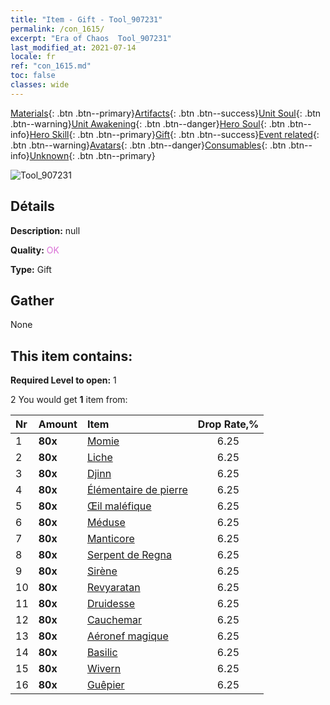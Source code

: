 ```yaml
---
title: "Item - Gift - Tool_907231"
permalink: /con_1615/
excerpt: "Era of Chaos  Tool_907231"
last_modified_at: 2021-07-14
locale: fr
ref: "con_1615.md"
toc: false
classes: wide
---
```

 [Materials](/ItemsFR/){: .btn .btn--primary}[Artifacts](/ItemsFR/Artifacts/){: .btn .btn--success}[Unit Soul](/ItemsFR/UnitSoul/){: .btn .btn--warning}[Unit Awakening](/ItemsFR/UnitAwakening/){: .btn .btn--danger}[Hero Soul](/ItemsFR/HeroSoul/){: .btn .btn--info}[Hero Skill](/ItemsFR/HeroSkill/){: .btn .btn--primary}[Gift](/ItemsFR/Gift/){: .btn .btn--success}[Event related](/ItemsFR/Events/){: .btn .btn--warning}[Avatars](/ItemsFR/Avatars/){: .btn .btn--danger}[Consumables](/ItemsFR/Consumables/){: .btn .btn--info}[Unknown](/ItemsFR/Unknown/){: .btn .btn--primary}

 ![Tool_907231](/images/t/i_907167.png)

## Détails
 **Description:** null

 **Quality:** <span style="color: #DA70D6">OK</span>

 **Type:** Gift

## Gather

  None

## This item contains:

 **Required Level to open:** 1

 2 You would get **1** item  from:

  | Nr | Amount |     Item    | Drop Rate,% |
  |:---|:-------|:------------|:---------:|
  | 1 |  **80x** | [Momie](/ItemsFR/unt_215/) | 6.25 | 
  | 2 |  **80x** | [Liche](/ItemsFR/unt_212/) | 6.25 | 
  | 3 |  **80x** | [Djinn](/ItemsFR/unt_239/) | 6.25 | 
  | 4 |  **80x** | [Élémentaire de pierre](/ItemsFR/unt_266/) | 6.25 | 
  | 5 |  **80x** | [Œil maléfique](/ItemsFR/unt_246/) | 6.25 | 
  | 6 |  **80x** | [Méduse](/ItemsFR/unt_247/) | 6.25 | 
  | 7 |  **80x** | [Manticore](/ItemsFR/unt_249/) | 6.25 | 
  | 8 |  **80x** | [Serpent de Regna](/ItemsFR/unt_276/) | 6.25 | 
  | 9 |  **80x** | [Sirène](/ItemsFR/unt_277/) | 6.25 | 
  | 10 |  **80x** | [Revyaratan](/ItemsFR/unt_280/) | 6.25 | 
  | 11 |  **80x** | [Druidesse](/ItemsFR/unt_206/) | 6.25 | 
  | 12 |  **80x** | [Cauchemar](/ItemsFR/unt_233/) | 6.25 | 
  | 13 |  **80x** | [Aéronef magique](/ItemsFR/unt_242/) | 6.25 | 
  | 14 |  **80x** | [Basilic](/ItemsFR/unt_256/) | 6.25 | 
  | 15 |  **80x** | [Wivern](/ItemsFR/unt_258/) | 6.25 | 
  | 16 |  **80x** | [Guêpier](/ItemsFR/unt_260/) | 6.25 | 

